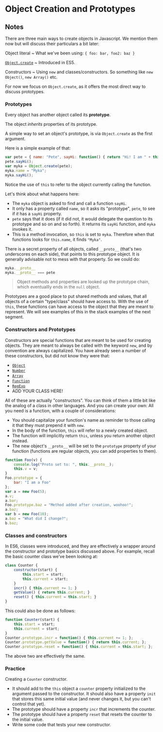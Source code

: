 # Object Creation and Prototypes

## Notes

There are three main ways to create objects in Javascript. We mention them now but will discuss their particulars a bit later:

Object literal
  ~ What we've been using: `{ foo: bar, foo2: baz }`

[`Object.create`](https://developer.mozilla.org/en-US/docs/Web/JavaScript/Reference/Global_Objects/Object/create)
  ~ Introduced in ES5.

Constructors
  ~ Using `new` and classes/constructors. So something like `new Object()`, `new Array()` etc.

For now we focus on `Object.create`, as it offers the most direct way to discuss prototypes.

### Prototypes

Every object has another object called its **prototype**.

The object *inherits* properties of its prototype.

A simple way to set an object's prototype, is via `Object.create` as the first argument.

Here is a simple example of that:

```javascript
var pete = { name: "Pete", sayHi: function() { return "Hi! I am " + this.name; } };
pete.sayHi();
var myka = Object.create(pete);
myka.name = "Myka";
myka.sayHi();
```

Notice the use of `this` to refer to the object currently calling the function.

Let's think about what happens here:

- The `myka` object is asked to find and call a function `sayHi`.
- It only has a property called `name`, so it asks its "prototype", `pete`, to see if *it* has a `sayHi` property.
- `pete` says that it does (if it did not, it would delegate the question to its prototype and so on and so forth). It returns its `sayHi` function, and `myka` invokes it.
- This is a method invocation, so `this` is set to `myka`. Therefore when that functions looks for `this.name`, it finds `"Myka"`.

There is a secret property of all objects, called `__proto__` (that's two underscores on each side), that points to this prototype object. It is generally advisable not to mess with that property. So we could do:

```javascript
myka.__proto__
myka.__proto__ === pete
```

> Object methods and properties are looked up the prototype chain, which eventuallly ends in the `null` object.

Prototypes are a good place to put shared methods and values, that all objects of a certain "type/class" should have access to. With the use of `this`, these functions can have access to the object that they are meant to represent. We will see examples of this in the stack examples of the next segment.

### Constructors and Prototypes

Constructors are special functions that are meant to be used for creating objects. They are meant to always be called with the keyword `new`, and by convention are always capitalized. You have already seen a number of these constructors, but did not know they were that:

- [`Object`](https://developer.mozilla.org/en-US/docs/Web/JavaScript/Reference/Global_Objects/Object)
- [`Number`](https://developer.mozilla.org/en-US/docs/Web/JavaScript/Reference/Global_Objects/Number)
- [`Array`](https://developer.mozilla.org/en-US/docs/Web/JavaScript/Reference/Global_Objects/Array)
- [`Function`](https://developer.mozilla.org/en-US/docs/Web/JavaScript/Reference/Global_Objects/Function)
- [`RegExp`](https://developer.mozilla.org/en-US/docs/Web/JavaScript/Reference/Global_Objects/RegExp)
- ADD YOUR CLASS HERE!

All of these are actually "constructors". You can think of them a little bit like the analog of a class in other languages. And you can create your own: All you need is a function, with a couple of considerations:

- You should capitalize your function's name as reminder to those calling it that they must prepend it with `new`.
- In the body of the function, `this` will refer to a newly created object.
- The function will implicitly return `this`, unless you return another object instead.
- The new object's `__proto__` will be set to the `prototype` property of your function (functions are regular objects, you can add properties to them).

```javascript
function Foo(v) {
    console.log("Proto set to: ", this.__proto__);
    this.v = v;
}
Foo.prototype = {
    bar: "I am a Foo"
};
var a = new Foo(5);
a.v;
a.bar;
Foo.prototype.baz = "Method added after creation, woohoo!";
a.baz;
var b = new Foo(10);
a.baz = "What did I change?";
b.baz;
```

### Classes and constructors

In ES6, classes were introduced, and they are effectively a wrapper around the constructor and prototype basics discussed above. For example, recall the basic counter class we've been looking at:

```javascript
class Counter {
    constructor(start) {
        this.start = start;
        this.current = start;
    }
    incr() { this.current += 1; }
    getValue() { return this.current; }
    reset() { this.current = this.start; }
}
```
This could also be done as follows:
```javascript
function Counter(start) {
    this.start = start;
    this.current = start;
}
Counter.prototype.incr = function() { this.current += 1; };
Counter.prototype.getValue = function() { return this.current; };
Counter.prototype.reset = function() { this.current = this.start; };
```
The above two are effectively the same.

### Practice

Creating a `Counter` constructor.

- It should add to the `this` object a `counter` property initialized to the argument passed to the constructor. It should also have a property `init` that stores this same initial value (and never changes it, but you can't control that yet).
- The prototype should have a property `incr` that increments the counter.
- The prototype should have a property `reset` that resets the counter to the initial value.
- Write some code that tests your new constructor.
